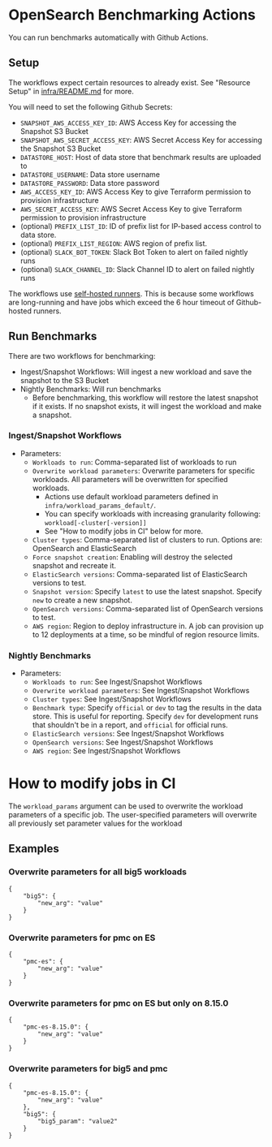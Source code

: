 # OpenSearch Benchmarking Actions
You can run benchmarks automatically with Github Actions.

## Setup
The workflows expect certain resources to already exist. See "Resource Setup" in [infra/README.md](infra/README.md) for more.

You will need to set the following Github Secrets:
- `SNAPSHOT_AWS_ACCESS_KEY_ID`: AWS Access Key for accessing the Snapshot S3 Bucket
- `SNAPSHOT_AWS_SECRET_ACCESS_KEY`: AWS Secret Access Key for accessing the Snapshot S3 Bucket
- `DATASTORE_HOST`: Host of data store that benchmark results are uploaded to
- `DATASTORE_USERNAME`: Data store username
- `DATASTORE_PASSWORD`: Data store password
- `AWS_ACCESS_KEY_ID`: AWS Access Key to give Terraform permission to provision infrastructure
- `AWS_SECRET_ACCESS_KEY`: AWS Secret Access Key to give Terraform permission to provision infrastructure
- (optional) `PREFIX_LIST_ID`: ID of prefix list for IP-based access control to data store.
- (optional) `PREFIX_LIST_REGION`: AWS region of prefix list.
- (optional) `SLACK_BOT_TOKEN`: Slack Bot Token to alert on failed nightly runs
- (optional) `SLACK_CHANNEL_ID`: Slack Channel ID to alert on failed nightly runs

The workflows use [self-hosted runners](https://docs.github.com/en/actions/hosting-your-own-runners/managing-self-hosted-runners/about-self-hosted-runners). This is because some workflows are long-running and have jobs which exceed the 6 hour timeout of Github-hosted runners.

## Run Benchmarks
There are two workflows for benchmarking:
- Ingest/Snapshot Workflows: Will ingest a new workload and save the snapshot to the S3 Bucket
- Nightly Benchmarks: Will run benchmarks
    - Before benchmarking, this workflow will restore the latest snapshot if it exists. If no snapshot exists, it will ingest the workload and make a snapshot.
### Ingest/Snapshot Workflows
- Parameters:
    - `Workloads to run`: Comma-separated list of workloads to run
    - `Overwrite workload parameters`: Overwrite parameters for specific workloads. All parameters will be overwritten for specified workloads.
        - Actions use default workload parameters defined in `infra/workload_params_default/`.
        - You can specify workloads with increasing granularity following: `workload[-cluster[-version]]`
        - See "How to modify jobs in CI" below for more.
    - `Cluster types`: Comma-separated list of clusters to run. Options are: OpenSearch and ElasticSearch
    - `Force snapshot creation`: Enabling will destroy the selected snapshot and recreate it.
    - `ElasticSearch versions`: Comma-separated list of ElasticSearch versions to test.
    - `Snapshot version`: Specify `latest` to use the latest snapshot. Specify `new` to create a new snapshot.
    - `OpenSearch versions`: Comma-separated list of OpenSearch versions to test.
    - `AWS region`: Region to deploy infrastructure in. A job can provision up to 12 deployments at a time, so be mindful of region resource limits.

### Nightly Benchmarks
- Parameters:
    - `Workloads to run`: See Ingest/Snapshot Workflows
    - `Overwrite workload parameters`: See Ingest/Snapshot Workflows
    - `Cluster types`: See Ingest/Snapshot Workflows
    - `Benchmark type`: Specify `official` or `dev` to tag the results in the data store. This is useful for reporting. Specify `dev` for development runs that shouldn't be in a report, and `official` for official runs.
    - `ElasticSearch versions`: See Ingest/Snapshot Workflows
    - `OpenSearch versions`:  See Ingest/Snapshot Workflows
    - `AWS region`: See Ingest/Snapshot Workflows

# How to modify jobs in CI

The `workload_params` argument can be used to overwrite the workload parameters
of a specific job. The user-specified parameters will overwrite all previously set parameter values for the workload

## Examples
### Overwrite parameters for all big5 workloads
```
{
    "big5": {
        "new_arg": "value"
    }
}
```

### Overwrite parameters for pmc on ES
```
{
    "pmc-es": {
        "new_arg": "value"
    }
}
```

### Overwrite parameters for pmc on ES but only on 8.15.0
```
{
    "pmc-es-8.15.0": {
        "new_arg": "value"
    }
}
```

### Overwrite parameters for big5 and pmc
```
{
    "pmc-es-8.15.0": {
        "new_arg": "value"
    },
    "big5": {
        "big5_param": "value2"
    }
}
```

